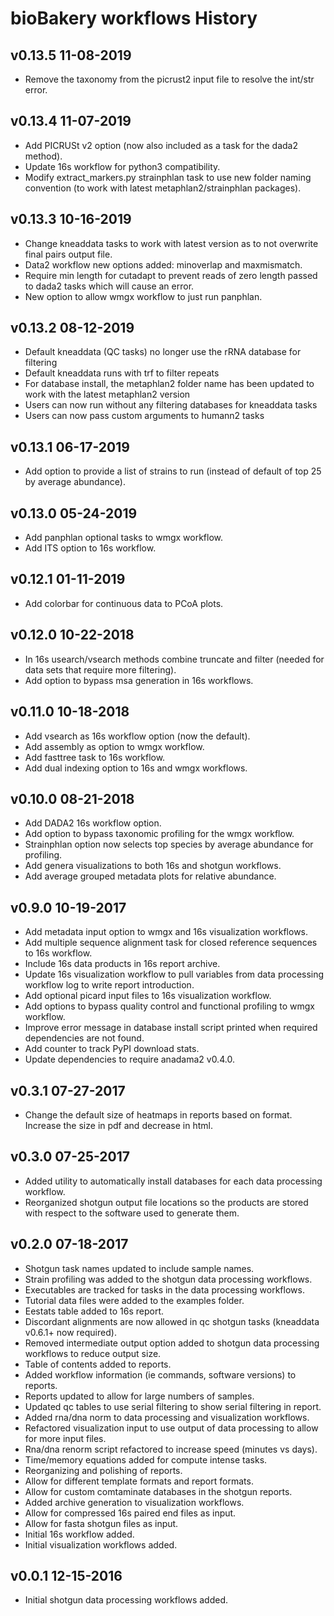 
# bioBakery workflows History #

## v0.13.5 11-08-2019 ##

* Remove the taxonomy from the picrust2 input file to resolve the int/str error.

## v0.13.4 11-07-2019 ##

* Add PICRUSt v2 option (now also included as a task for the dada2 method).
* Update 16s workflow for python3 compatibility.
* Modify extract_markers.py strainphlan task to use new folder naming convention (to work with latest metaphlan2/strainphlan packages).

## v0.13.3 10-16-2019 ##

* Change kneaddata tasks to work with latest version as to not overwrite final pairs output file.
* Data2 workflow new options added: minoverlap and maxmismatch.
* Require min length for cutadapt to prevent reads of zero length passed to dada2 tasks which will cause an error.
* New option to allow wmgx workflow to just run panphlan.

## v0.13.2 08-12-2019 ##

* Default kneaddata (QC tasks) no longer use the rRNA database for filtering
* Default kneaddata runs with trf to filter repeats
* For database install, the metaphlan2 folder name has been updated to work with the latest metaphlan2 version
* Users can now run without any filtering databases for kneaddata tasks
* Users can now pass custom arguments to humann2 tasks

## v0.13.1 06-17-2019 ##

* Add option to provide a list of strains to run (instead of default of top 25 by average abundance).

## v0.13.0 05-24-2019 ##

* Add panphlan optional tasks to wmgx workflow.
* Add ITS option to 16s workflow.

## v0.12.1 01-11-2019 ##

* Add colorbar for continuous data to PCoA plots.

## v0.12.0 10-22-2018 ##

* In 16s usearch/vsearch methods combine truncate and filter (needed for data sets that require more filtering).
* Add option to bypass msa generation in 16s workflows. 

## v0.11.0 10-18-2018 ##

* Add vsearch as 16s workflow option (now the default).
* Add assembly as option to wmgx workflow.
* Add fasttree task to 16s workflow.
* Add dual indexing option to 16s and wmgx workflows.

## v0.10.0 08-21-2018 ##

* Add DADA2 16s workflow option.
* Add option to bypass taxonomic profiling for the wmgx workflow.
* Strainphlan option now selects top species by average abundance for profiling.
* Add genera visualizations to both 16s and shotgun workflows.
* Add average grouped metadata plots for relative abundance.

## v0.9.0 10-19-2017 ##

* Add metadata input option to wmgx and 16s visualization workflows.
* Add multiple sequence alignment task for closed reference sequences to 16s workflow.
* Include 16s data products in 16s report archive.
* Update 16s visualization workflow to pull variables from data processing workflow log to write report introduction.
* Add optional picard input files to 16s visualization workflow.
* Add options to bypass quality control and functional profiling to wmgx workflow.
* Improve error message in database install script printed when required dependencies are not found.
* Add counter to track PyPI download stats.
* Update dependencies to require anadama2 v0.4.0.

## v0.3.1 07-27-2017 ##

* Change the default size of heatmaps in reports based on format. Increase the size in pdf and decrease in html.

## v0.3.0 07-25-2017 ##

* Added utility to automatically install databases for each data processing workflow.
* Reorganized shotgun output file locations so the products are stored with respect to the software used to generate them.

## v0.2.0 07-18-2017 ##

* Shotgun task names updated to include sample names.
* Strain profiling was added to the shotgun data processing workflows.
* Executables are tracked for tasks in the data processing workflows.
* Tutorial data files were added to the examples folder.
* Eestats table added to 16s report.
* Discordant alignments are now allowed in qc shotgun tasks (kneaddata v0.6.1+ now required).
* Removed intermediate output option added to shotgun data processing workflows to reduce output size.
* Table of contents added to reports.
* Added workflow information (ie commands, software versions) to reports.
* Reports updated to allow for large numbers of samples.
* Updated qc tables to use serial filtering to show serial filtering in report.
* Added rna/dna norm to data processing and visualization workflows.
* Refactored visualization input to use output of data processing to allow for more input files.
* Rna/dna renorm script refactored to increase speed (minutes vs days).
* Time/memory equations added for compute intense tasks.
* Reorganizing and polishing of reports.
* Allow for different template formats and report formats.
* Allow for custom comtaminate databases in the shotgun reports.
* Added archive generation to visualization workflows.
* Allow for compressed 16s paired end files as input.
* Allow for fasta shotgun files as input.
* Initial 16s workflow added.
* Initial visualization workflows added.

## v0.0.1 12-15-2016 ##

* Initial shotgun data processing workflows added.
